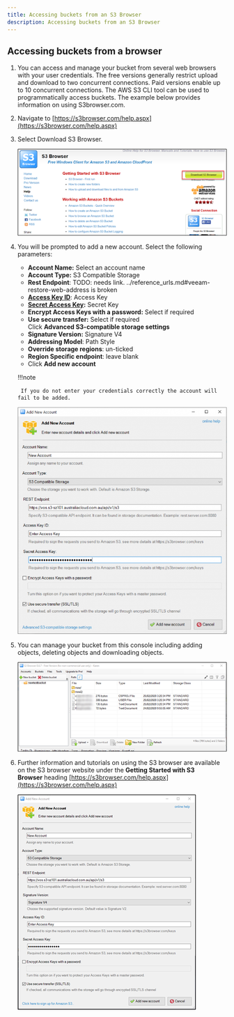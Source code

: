 ```yaml
---
title: Accessing buckets from an S3 Browser
description: Accessing buckets from an S3 Browser
---
```


## Accessing buckets from a browser

1. You can access and manage your bucket from several web browsers with your user credentials. The free versions generally restrict upload and download to two concurrent connections. Paid versions enable up to 10 concurrent connections. The AWS S3 CLI tool can be used to programmatically access buckets. The example below provides information on using S3browser.com.

1. Navigate to [https://s3browser.com/help.aspx](https://s3browser.com/help.aspx)

1. Select Download S3 Browser.

    ![S3](./assets/s3_browser.png)  

1. You will be prompted to add a new account. Select the following parameters:

    - **Account Name:** Select an account name
    - **Account Type:** S3 Compatible Storage
    - **Rest Endpoint**: TODO: needs link. ../reference_urls.md#veeam-restore-web-address is broken
    - **[Access Key ID](./security_credentials.md)**: Access Key
    - **[Secret Access Key](./security_credentials.md):** Secret Key
    - **Encrypt Access Keys with a password:** Select if required
    - **Use secure transfer:** Select if required  
        Click **Advanced S3-compatible storage settings**
    - **Signature Version:** Signature V4
    - **Addressing Model**: Path Style
    - **Override storage regions**: un-ticked
    - **Region Specific endpoint**: leave blank
    - Click **Add new account**

    !!!note

        If you do not enter your credentials correctly the account will fail to be added.

    ![Add new account](./assets/add_new_account.png)

1. You can manage your bucket from this console including adding objects, deleting objects and downloading objects.

    ![manage bucket](./assets/manage_bucket.png)

1. Further information and tutorials on using the S3 browser are available on the S3 browser website under the **Getting Started with S3 Browser** heading [https://s3browser.com/help.aspx](https://s3browser.com/help.aspx)

    ![add new account](./assets/add_new_account2.png)